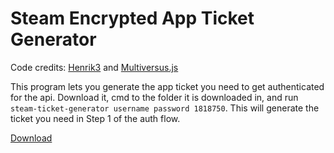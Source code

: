 # Steam Encrypted App Ticket Generator

Code credits: [Henrik3](https://github.com/Henrik-3) and [Multiversus.js](https://github.com/ElijahPepe/multiversus.js)

This program lets you generate the app ticket you need to get authenticated for the api. Download it, cmd to the folder it is downloaded in, and run `steam-ticket-generator username password 1818750`. This will generate the ticket you need in Step 1 of the auth flow.

[Download](https://raw.githubusercontent.com/brianbaldner/multiversus-api-docs/main/steam-ticket-generator/steam-ticket-generator.exe)
